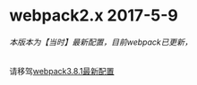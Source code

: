 # webpack2.x  2017-5-9

###### 本版本为【当时】最新配置，目前webpack已更新，

请移驾<a href="https://github.com/humorHan/perfectWebpack/">webpack3.8.1最新配置</a>
